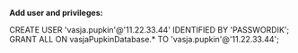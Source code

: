 **Add user and privileges:**

CREATE USER 'vasja.pupkin'@'11.22.33.44' IDENTIFIED BY 'PASSWORDIK';
GRANT ALL ON vasjaPupkinDatabase.* TO 'vasja.pupkin'@'11.22.33.44';